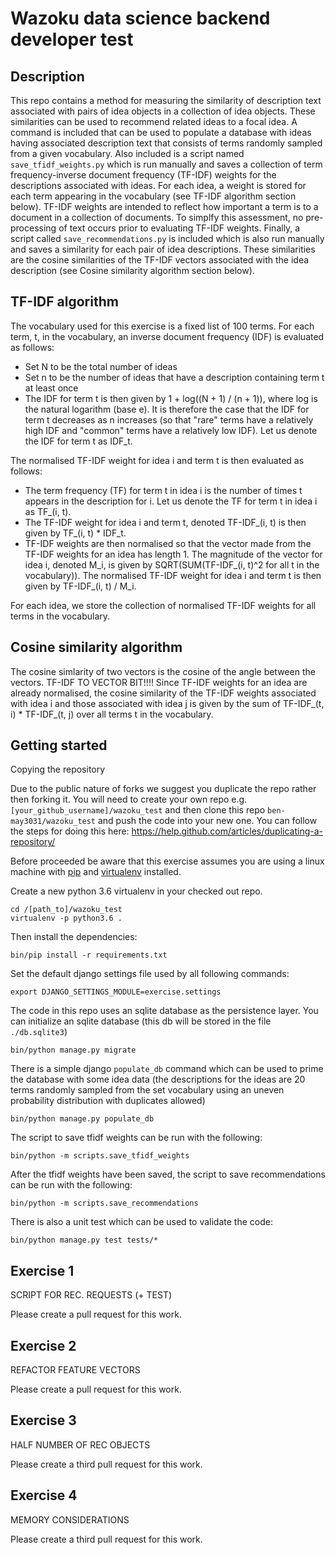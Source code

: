 # Wazoku data science backend developer test

## Description
This repo contains a method for measuring the similarity of description text associated with pairs of idea objects in a collection of idea objects. These similarities can be used to recommend related ideas to a focal idea. A command is included that can be used to populate a database with ideas having associated description text that consists of terms randomly sampled from a given vocabulary. Also included is a script named `save_tfidf_weights.py` which is run manually and saves a collection of term frequency-inverse document frequency (TF-IDF) weights for the descriptions associated with ideas. For each idea, a weight is stored for each term appearing in the vocabulary (see TF-IDF algorithm section below). TF-IDF weights are intended to reflect how important a term is to a document in a collection of documents. To simplfy this assessment, no pre-processing of text occurs prior to evaluating TF-IDF weights. Finally, a script called `save_recommendations.py` is included which is also run manually and saves a similarity for each pair of idea descriptions. These similarities are the cosine similarities of the TF-IDF vectors associated with the idea description (see Cosine similarity algorithm section below).

## TF-IDF algorithm

The vocabulary used for this exercise is a fixed list of 100 terms. For each term, t, in the vocabulary, an inverse document frequency (IDF) is evaluated as follows:

- Set N to be the total number of ideas
- Set n to be the number of ideas that have a description containing term t at least once
- The IDF for term t is then given by 1 + log((N + 1) / (n + 1)), where log is the natural logarithm (base e). It is therefore the case that the IDF for term t decreases as n increases (so that "rare" terms have a relatively high IDF and "common" terms have a relatively low IDF). Let us denote the IDF for term t as IDF_t.

The normalised TF-IDF weight for idea i and term t is then evaluated as follows:

- The term frequency (TF) for term t in idea i is the number of times t appears in the description for i. Let us denote the TF for term t in idea i as TF_(i, t).
- The TF-IDF weight for idea i and term t, denoted TF-IDF_(i, t) is then given by TF_(i, t) * IDF_t.
- TF-IDF weights are then normalised so that the vector made from the TF-IDF weights for an idea has length 1. The magnitude of the vector for idea i, denoted M_i, is given by SQRT(SUM(TF-IDF_(i, t)^2 for all t in the vocabulary)). The normalised TF-IDF weight for idea i and term t is then given by TF-IDF_(i, t) / M_i.

For each idea, we store the collection of normalised TF-IDF weights for all terms in the vocabulary.

## Cosine similarity algorithm

The cosine simlarity of two vectors is the cosine of the angle between the vectors. TF-IDF TO VECTOR BIT!!!! Since TF-IDF weights for an idea are already normalised, the cosine similarity of the TF-IDF weights associated with idea i and those associated with idea j is given by the sum of TF-IDF_(t, i) * TF-IDF_(t, j) over all terms t in the vocabulary. 

## Getting started

Copying the repository

Due to the public nature of forks we suggest you duplicate the repo rather then forking it. 
You will need to create your own repo e.g. `[your_github_username]/wazoku_test` and then clone 
this repo `ben-may3031/wazoku_test` and push the code into your new one. You can follow the steps for doing this here: https://help.github.com/articles/duplicating-a-repository/

Before proceeded be aware that this exercise assumes you are using a linux machine with [pip](https://pip.pypa.io/en/stable) and [virtualenv](https://virtualenv.pypa.io/en/stable/) installed. 

Create a new python 3.6 virtualenv in your checked out repo.

    cd /[path_to]/wazoku_test
    virtualenv -p python3.6 .


Then install the dependencies:

    bin/pip install -r requirements.txt


Set the default django settings file used by all following commands:

    export DJANGO_SETTINGS_MODULE=exercise.settings


The code in this repo uses an sqlite database as the persistence layer. You can initialize an sqlite database (this db will be stored in the file `./db.sqlite3`)

    bin/python manage.py migrate

There is a simple django `populate_db` command which can be used to prime the database with some idea data (the descriptions for the ideas are 20 terms randomly sampled from the set vocabulary using an uneven probability distribution with duplicates allowed)

    bin/python manage.py populate_db

The script to save tfidf weights can be run with the following:

    bin/python -m scripts.save_tfidf_weights
    
After the tfidf weights have been saved, the script to save recommendations can be run with the following:

    bin/python -m scripts.save_recommendations

There is also a unit test which can be used to validate the code:

    bin/python manage.py test tests/*


## Exercise 1

SCRIPT FOR REC. REQUESTS (+ TEST)

Please create a pull request for this work.

## Exercise 2

REFACTOR FEATURE VECTORS

Please create a pull request for this work.

## Exercise 3

HALF NUMBER OF REC OBJECTS

Please create a third pull request for this work.

## Exercise 4

MEMORY CONSIDERATIONS

Please create a third pull request for this work.
